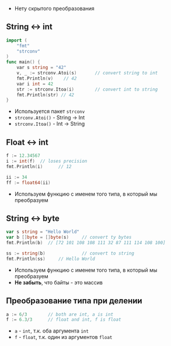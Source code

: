 - Нету скрытого преобразования
## String <-> int

```go
import (
    "fmt"
    "strconv"
)
func main() {
    var s string = "42"
    v, _ := strconv.Atoi(s)       // convert string to int
    fmt.Println(v)    // 42
    var i int = 42
    str := strconv.Itoa(i)        // convert int to string
    fmt.Println(str) // 42
}
```
- Используется пакет `strconv`
- `strconv.Atoi()` - String -> Int
- `strconv.Itoa()` -  Int -> String

## Float <-> int

```go
f := 12.34567
i := int(f)  // loses precision
fmt.Println(i)      // 12

ii := 34
ff := float64(ii)
```
- Используем функцию с именем того типа, в который мы преобразуем

## String <-> byte

```go
var s string = "Hello World"
var b []byte = []byte(s)     // convert ty bytes
fmt.Println(b)  // [72 101 108 108 111 32 87 111 114 108 100]

ss := string(b)              // convert to string
fmt.Println(ss)     // Hello World
```
- Используем функцию с именем того типа, в который мы преобразуем
- **Не забыть**, что байты - это массив

## Преобразование типа при делении

```go
a := 6/3        // both are int, a is int
f := 6.3/3      // float and int, f is float
```
- `a` - `int`, т.к. оба аргумента `int`
- `f` - `float`, т.к. один из аргументов `float`